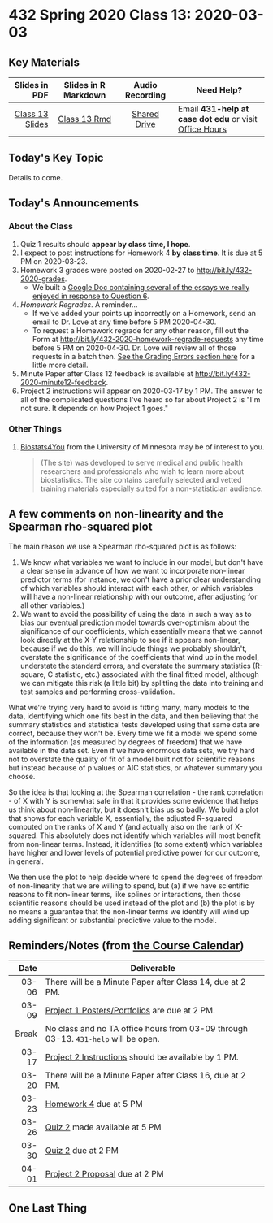 # 432 Spring 2020 Class 13: 2020-03-03

## Key Materials

Slides in PDF | Slides in R Markdown | Audio Recording | Need Help?
------------: | :------------------: | :--------------: | ---------------------------
[Class 13 Slides](https://github.com/THOMASELOVE/2020-432/blob/master/classes/class13/432_2020_slides13.pdf) | [Class 13 Rmd](https://github.com/THOMASELOVE/2020-432/blob/master/classes/class13/432_2020_slides13.Rmd) | [Shared Drive](http://bit.ly/432-2020-audio) | Email **431-help at case dot edu** or visit [Office Hours](https://github.com/THOMASELOVE/2020-432/blob/master/calendar.md#tas-and-office-hours)

## Today's Key Topic

Details to come.

## Today's Announcements

### About the Class

1. Quiz 1 results should **appear by class time, I hope**.
2. I expect to post instructions for Homework 4 **by class time**. It is due at 5 PM on 2020-03-23.
3. Homework 3 grades were posted on 2020-02-27 to http://bit.ly/432-2020-grades. 
    - We built a [Google Doc containing several of the essays we really enjoyed in response to Question 6](https://docs.google.com/document/d/1krZRnMTniOKfU0EqlE-dnJjqP4n7hBgFB7JSPN-x8mQ/edit?usp=sharing).
4. *Homework Regrades*. A reminder...
    - If we've added your points up incorrectly on a Homework, send an email to Dr. Love at any time before 5 PM 2020-04-30.
    - To request a Homework regrade for any other reason, fill out the Form at http://bit.ly/432-2020-homework-regrade-requests  any time before 5 PM on 2020-04-30. Dr. Love will review all of those requests in a batch then. [See the Grading Errors section here](https://github.com/THOMASELOVE/2020-432/blob/master/homework/README.md#grading-errors) for a little more detail.
5. Minute Paper after Class 12 feedback is available at http://bit.ly/432-2020-minute12-feedback.
6. Project 2 instructions will appear on 2020-03-17 by 1 PM. The answer to all of the complicated questions I've heard so far about Project 2 is "I'm not sure. It depends on how Project 1 goes."

### Other Things

1. [Biostats4You](https://biostats4you.umn.edu/) from the University of Minnesota may be of interest to you. 
    > (The site) was developed to serve medical and public health researchers and professionals who wish to learn more about biostatistics. The site contains carefully selected and vetted training materials especially suited for a non-statistician audience.

## A few comments on non-linearity and the Spearman rho-squared plot

The main reason we use a Spearman rho-squared plot is as follows:

1. We know what variables we want to include in our model, but don't have a clear sense in advance of how we want to incorporate non-linear predictor terms (for instance, we don't have a prior clear understanding of which variables should interact with each other, or which variables will have a non-linear relationship with our outcome, after adjusting for all other variables.)
2. We want to avoid the possibility of using the data in such a way as to bias our eventual prediction model towards over-optimism about the significance of our coefficients, which essentially means that we cannot look directly at the X-Y relationship to see if it appears non-linear, because if we do this, we will include things we probably shouldn't, overstate the significance of the coefficients that wind up in the model, understate the standard errors, and overstate the summary statistics (R-square, C statistic, etc.) associated with the final fitted model, although we can mitigate this risk (a little bit) by splitting the data into training and test samples and performing cross-validation.  

What we're trying very hard to avoid is fitting many, many models to the data, identifying which one fits best in the data, and then believing that the summary statistics and statistical tests developed using that same data are correct, because they won't be. Every time we fit a model we spend some of the information (as measured by degrees of freedom) that we have available in the data set. Even if we have enormous data sets, we try hard not to overstate the quality of fit of a model built not for scientific reasons but instead because of p values or AIC statistics, or whatever summary you choose.

So the idea is that looking at the Spearman correlation - the rank correlation - of X with Y is somewhat safe in that it provides some evidence that helps us think about non-linearity, but it doesn't bias us so badly. We build a plot that shows for each variable X, essentially, the adjusted R-squared computed on the ranks of X and Y (and actually also on the rank of X-squared. This absolutely does not identify which variables will most benefit from non-linear terms. Instead, it identifies (to some extent) which variables have higher and lower levels of potential predictive power for our outcome, in general. 

We then use the plot to help decide where to spend the degrees of freedom of non-linearity that we are willing to spend, but (a) if we have scientific reasons to fit non-linear terms, like splines or interactions, then those scientific reasons should be used instead of the plot and (b) the plot is by no means a guarantee that the non-linear terms we identify will wind up adding significant or substantial predictive value to the model.

## Reminders/Notes (from [the Course Calendar](https://github.com/THOMASELOVE/2020-432/blob/master/calendar.md))

Date | Deliverable
----: | ---------------------------------------------------------------
03-06 | There will be a Minute Paper after Class 14, due at 2 PM.
03-09 | [Project 1 Posters/Portfolios](https://github.com/THOMASELOVE/2020-432/tree/master/projects/project1) are due at 2 PM.
Break | No class and no TA office hours from 03-09 through 03-13. `431-help` will be open.
03-17 | [Project 2 Instructions](https://github.com/THOMASELOVE/2020-432/tree/master/projects/project2) should be available by 1 PM.
03-20 | There will be a Minute Paper after Class 16, due at 2 PM.
03-23 | [Homework 4](https://github.com/THOMASELOVE/2020-432/tree/master/homework) due at 5 PM
03-26 | [Quiz 2](https://github.com/THOMASELOVE/2020-432/tree/master/quizzes) made available at 5 PM
03-30 | [Quiz 2](https://github.com/THOMASELOVE/2020-432/tree/master/quizzes) due at 2 PM
04-01 | [Project 2 Proposal](https://github.com/THOMASELOVE/2020-432/tree/master/projects/project2) due at 2 PM

## One Last Thing
